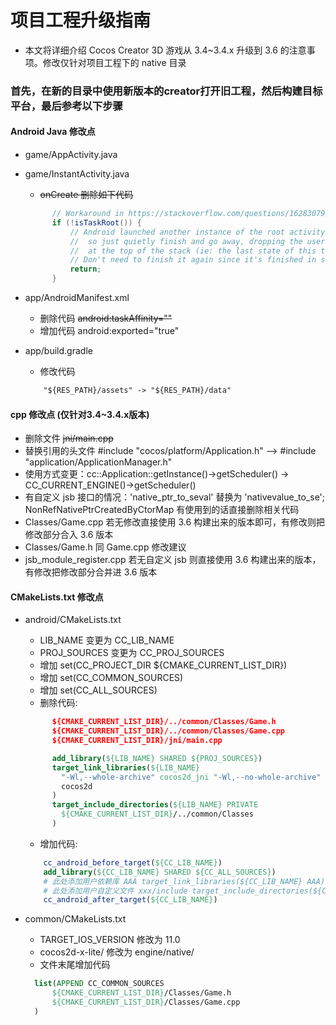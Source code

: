 # 项目工程升级指南

- 本文将详细介绍 Cocos Creator 3D 游戏从 3.4~3.4.x 升级到 3.6 的注意事项。修改仅针对项目工程下的 native 目录

### 首先，在新的目录中使用新版本的creator打开旧工程，然后构建目标平台，最后参考以下步骤

#### Android Java 修改点
  
  - game/AppActivity.java
  - game/InstantActivity.java
    - ~~onCreate 删除如下代码~~
    ```java
          // Workaround in https://stackoverflow.com/questions/16283079/re-launch-of-activity-on-home-button-but-only-the-first-time/16447508
          if (!isTaskRoot()) {
              // Android launched another instance of the root activity into an existing task
              //  so just quietly finish and go away, dropping the user back into the activity
              //  at the top of the stack (ie: the last state of this task)
              // Don't need to finish it again since it's finished in super.onCreate .
              return;
          }
    ```

  - app/AndroidManifest.xml
    - 删除代码 ~~android:taskAffinity=""~~
    - 增加代码 android:exported="true"

  - app/build.gradle
    - 修改代码 
    ``` html
        "${RES_PATH}/assets" -> "${RES_PATH}/data"
    ``` 

#### cpp 修改点 (仅针对3.4~3.4.x版本)
  - 删除文件 ~~jni/main.cpp~~
  - 替换引用的头文件 #include "cocos/platform/Application.h" —> #include "application/ApplicationManager.h"
  - 使用方式变更：cc::Application::getInstance()->getScheduler() -> CC_CURRENT_ENGINE()->getScheduler()
  - 有自定义 jsb 接口的情况：'native_ptr_to_seval' 替换为 'nativevalue_to_se';  NonRefNativePtrCreatedByCtorMap 有使用到的话直接删除相关代码
  - Classes/Game.cpp 若无修改直接使用 3.6 构建出来的版本即可，有修改则把修改部分合入 3.6 版本
  - Classes/Game.h 同 Game.cpp 修改建议
  - jsb_module_register.cpp 若无自定义 jsb 则直接使用 3.6 构建出来的版本，有修改把修改部分合并进 3.6 版本


#### CMakeLists.txt 修改点

   - android/CMakeLists.txt
     - LIB_NAME 变更为 CC_LIB_NAME
     - PROJ_SOURCES 变更为 CC_PROJ_SOURCES
     - 增加 set(CC_PROJECT_DIR ${CMAKE_CURRENT_LIST_DIR})
     - 增加 set(CC_COMMON_SOURCES)
     - 增加 set(CC_ALL_SOURCES)
     - 删除代码:
      ```cmake
            ${CMAKE_CURRENT_LIST_DIR}/../common/Classes/Game.h
            ${CMAKE_CURRENT_LIST_DIR}/../common/Classes/Game.cpp
            ${CMAKE_CURRENT_LIST_DIR}/jni/main.cpp

            add_library(${LIB_NAME} SHARED ${PROJ_SOURCES})
            target_link_libraries(${LIB_NAME}
              "-Wl,--whole-archive" cocos2d_jni "-Wl,--no-whole-archive"
              cocos2d
            )
            target_include_directories(${LIB_NAME} PRIVATE
              ${CMAKE_CURRENT_LIST_DIR}/../common/Classes
            )
      ``` 
     - 增加代码:
      ```cmake
          cc_android_before_target(${CC_LIB_NAME})
          add_library(${CC_LIB_NAME} SHARED ${CC_ALL_SOURCES})
          # 此处添加用户依赖库 AAA target_link_libraries(${CC_LIB_NAME} AAA)
          # 此处添加用户自定义文件 xxx/include target_include_directories(${CC_LIB_NAME} PRIVATE ${CMAKE_CURRENT_LIST_DIR}/../common/Classes/xxx/include)
          cc_android_after_target(${CC_LIB_NAME})
      ``` 

   - common/CMakeLists.txt
     - TARGET_IOS_VERSION 修改为 11.0
     - cocos2d-x-lite/ 修改为 engine/native/
     - 文件末尾增加代码
      ```cmake
        list(APPEND CC_COMMON_SOURCES
            ${CMAKE_CURRENT_LIST_DIR}/Classes/Game.h
            ${CMAKE_CURRENT_LIST_DIR}/Classes/Game.cpp
        )
      ``` 